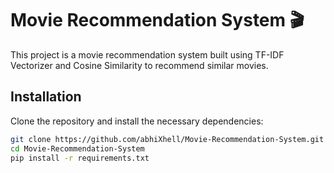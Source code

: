 # Movie Recommendation System 🎬

This project is a movie recommendation system built using TF-IDF Vectorizer and Cosine Similarity to recommend similar movies.

## Installation

Clone the repository and install the necessary dependencies:

```bash
git clone https://github.com/abhiXhell/Movie-Recommendation-System.git
cd Movie-Recommendation-System
pip install -r requirements.txt
